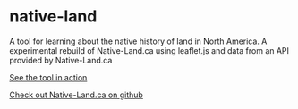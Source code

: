 # native-land
A tool for learning about the native history of land in North America. A experimental rebuild of Native-Land.ca using leaflet.js and data from an API provided by Native-Land.ca

[See the tool in action](http://cathrynploehn.com/native-land/)

[Check out Native-Land.ca on github](https://github.com/tempranova/Native-Land)